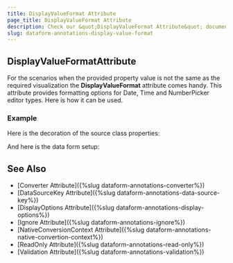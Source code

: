 ```yaml
---
title: DisplayValueFormat Attribute
page_title: DisplayValueFormat Attribute
description: Check our &quot;DisplayValueFormat Attribute&quot; documentation article for Telerik DataForm for Xamarin control.
slug: dataform-annotations-display-value-format
---
```


## DisplayValueFormatAttribute

For the scenarios when the provided property value is not the same as the required visualization the **DisplayValueFormat** attribute comes handy. This attribute provides formatting options for Date, Time and NumberPicker editor types. Here is how it can be used.

### Example

Here is the decoration of the source class properties:

<snippet id='dataform-dataannotations-displayvalueformat-source'/>

And here is the data form setup:

<snippet id='dataform-dataannotations-displayvalueformat-form'/>

## See Also

- [Converter Attribute]({%slug dataform-annotations-converter%})
- [DataSourceKey Attribute]({%slug dataform-annotations-data-source-key%})
- [DisplayOptions Attribute]({%slug dataform-annotations-display-options%})
- [Ignore Attribute]({%slug dataform-annotations-ignore%})
- [NativeConversionContext Attribute]({%slug dataform-annotations-native-convertion-context%})
- [ReadOnly Attribute]({%slug dataform-annotations-read-only%})
- [Validation Attribute]({%slug dataform-annotations-validation%})
